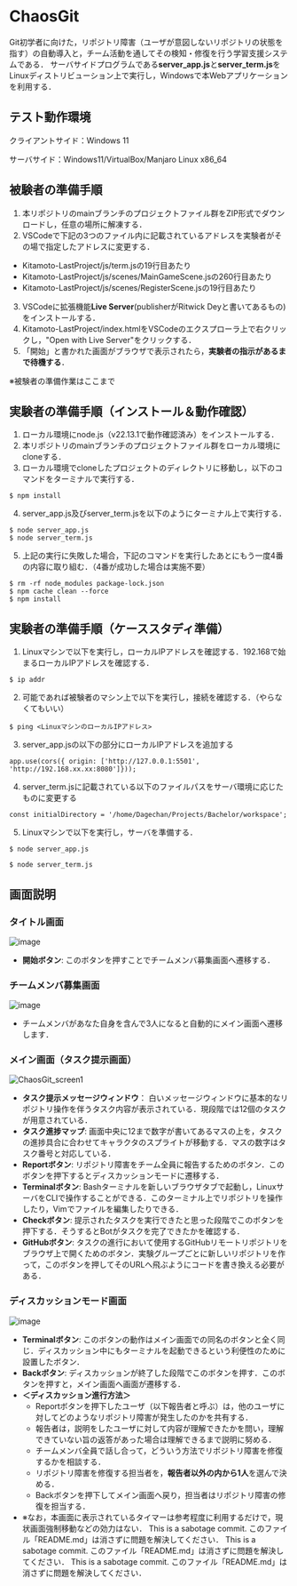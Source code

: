 # ChaosGit

Git初学者に向けた，リポジトリ障害（ユーザが意図しないリポジトリの状態を指す）の自動導入と，チーム活動を通してその検知・修復を行う学習支援システムである．
サーバサイドプログラムである**server_app.js**と**server_term.js**をLinuxディストリビューション上で実行し，Windowsで本Webアプリケーションを利用する．

## **テスト動作環境** 
クライアントサイド：Windows 11

サーバサイド：Windows11/VirtualBox/Manjaro Linux x86_64



## **被験者の準備手順** 
1. 本リポジトリのmainブランチのプロジェクトファイル群をZIP形式でダウンロードし，任意の場所に解凍する．
2. VSCodeで下記の3つのファイル内に記載されているアドレスを実験者がその場で指定したアドレスに変更する．
  - Kitamoto-LastProject/js/term.jsの19行目あたり
  - Kitamoto-LastProject/js/scenes/MainGameScene.jsの260行目あたり
  - Kitamoto-LastProject/js/scenes/RegisterScene.jsの19行目あたり
3. VSCodeに拡張機能**Live Server**(publisherがRitwick Deyと書いてあるもの)をインストールする．
4. Kitamoto-LastProject/index.htmlをVSCodeのエクスプローラ上で右クリックし，"Open with Live Server"をクリックする．
5. 「開始」と書かれた画面がブラウザで表示されたら，**実験者の指示があるまで待機する**．


※被験者の準備作業はここまで

## **実験者の準備手順（インストール＆動作確認）**
1. ローカル環境にnode.js（v22.13.1で動作確認済み）をインストールする．
2. 本リポジトリのmainブランチのプロジェクトファイル群をローカル環境にcloneする．
3. ローカル環境でcloneしたプロジェクトのディレクトリに移動し，以下のコマンドをターミナルで実行する．
```
$ npm install
```
4. server_app.js及びserver_term.jsを以下のようにターミナル上で実行する．
```
$ node server_app.js
$ node server_term.js
```
5. 上記の実行に失敗した場合，下記のコマンドを実行したあとにもう一度4番の内容に取り組む．（4番が成功した場合は実施不要）
```
$ rm -rf node_modules package-lock.json
$ npm cache clean --force
$ npm install
```

## **実験者の準備手順（ケーススタディ準備）**
1. Linuxマシンで以下を実行し，ローカルIPアドレスを確認する．192.168で始まるローカルIPアドレスを確認する．
```
$ ip addr
```

2. 可能であれば被験者のマシン上で以下を実行し，接続を確認する．（やらなくてもいい）
```
$ ping <LinuxマシンのローカルIPアドレス>
```

3. server_app.jsの以下の部分にローカルIPアドレスを追加する
```
app.use(cors({ origin: ['http://127.0.0.1:5501', 'http://192.168.xx.xx:8080']}));
```

4. server_term.jsに記載されている以下のファイルパスをサーバ環境に応じたものに変更する
```
const initialDirectory = '/home/Dagechan/Projects/Bachelor/workspace';
```

5. Linuxマシンで以下を実行し，サーバを準備する．
```
$ node server_app.js
```
```
$ node server_term.js
```

## **画面説明** 
### タイトル画面
![image](https://github.com/user-attachments/assets/18e44045-8125-45a0-96e3-e2c0b428fdeb)
- **開始ボタン**: このボタンを押すことでチームメンバ募集画面へ遷移する．

### チームメンバ募集画面
![image](https://github.com/user-attachments/assets/046fc43e-bd37-4aed-a14a-03b675418eb3)
- チームメンバがあなた自身を含んで3人になると自動的にメイン画面へ遷移します．

### メイン画面（タスク提示画面）
![ChaosGit_screen1](https://github.com/user-attachments/assets/0096198c-bee0-47cf-b50e-1d23676605b7)
- **タスク提示メッセージウィンドウ**： 白いメッセージウィンドウに基本的なリポジトリ操作を伴うタスク内容が表示されている．現段階では12個のタスクが用意されている．
- **タスク進捗マップ**: 画面中央に12まで数字が書いてあるマスの上を，タスクの進捗具合に合わせてキャラクタのスプライトが移動する．マスの数字はタスク番号と対応している．
- **Reportボタン**: リポジトリ障害をチーム全員に報告するためのボタン．このボタンを押下するとディスカッションモードに遷移する．
- **Terminalボタン**: Bashターミナルを新しいブラウザタブで起動し，LinuxサーバをCLIで操作することができる．このターミナル上でリポジトリを操作したり，Vimでファイルを編集したりできる．
- **Checkボタン**: 提示されたタスクを実行できたと思った段階でこのボタンを押下する．そうするとBotがタスクを完了できたかを確認する．
- **GitHubボタン**: タスクの進行において使用するGitHubリモートリポジトリをブラウザ上で開くためのボタン．実験グループごとに新しいリポジトリを作って，このボタンを押してそのURLへ飛ぶようにコードを書き換える必要がある．

### ディスカッションモード画面
![image](https://github.com/user-attachments/assets/57f74387-a009-4c73-8b77-cf15d25f654d)
- **Terminalボタン**: このボタンの動作はメイン画面での同名のボタンと全く同じ．ディスカッション中にもターミナルを起動できるという利便性のために設置したボタン．
- **Backボタン**: ディスカッションが終了した段階でこのボタンを押す．このボタンを押すと，メイン画面へ画面が遷移する．
- **＜ディスカッション進行方法＞**
  - Reportボタンを押下したユーザ（以下報告者と呼ぶ）は，他のユーザに対してどのようなリポジトリ障害が発生したのかを共有する．
  - 報告者は，説明をしたユーザに対して内容が理解できたかを問い，理解できていない旨の返答があった場合は理解できるまで説明に努める．
  - チームメンバ全員で話し合って，どういう方法でリポジトリ障害を修復するかを相談する．
  - リポジトリ障害を修復する担当者を，**報告者以外の内から1人**を選んで決める．
  - Backボタンを押下してメイン画面へ戻り，担当者はリポジトリ障害の修復を担当する．
- ※なお，本画面に表示されているタイマーは参考程度に利用するだけで，現状画面強制移動などの効力はない．
This is a sabotage commit. 
 このファイル「README.md」は消さずに問題を解決してください．
This is a sabotage commit. 
 このファイル「README.md」は消さずに問題を解決してください．
This is a sabotage commit. 
 このファイル「README.md」は消さずに問題を解決してください．
